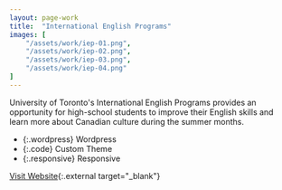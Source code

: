 ```yaml
---
layout: page-work
title:  "International English Programs"
images: [
	"/assets/work/iep-01.png",
	"/assets/work/iep-02.png",
	"/assets/work/iep-03.png",
	"/assets/work/iep-04.png"
]
---
```


University of Toronto's International English Programs provides an
opportunity for high-school students to improve their English skills and
learn more about Canadian culture during the summer months.

* {:.wordpress} Wordpress
* {:.code} Custom Theme
* {:.responsive} Responsive

[Visit Website](http://www.iep.utoronto.ca){:.external target="_blank"}
